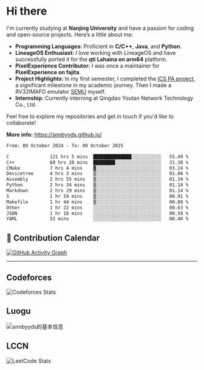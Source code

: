 # Hi there

I'm currently studying at **Nanjing University** and have a passion for coding and open-source projects. Here’s a little about me:

- **Programming Languages:** Proficient in **C/C++**, **Java**, and **Python**.
- **LineageOS Enthusiast:** I love working with LineageOS and have successfully ported it for the **qti Lahaina on arm64** platform.
- **PixelExperience Contributor:** I was once a maintainer for **PixelExperience on fajita**.
- **Project Highlights:** In my first semester, I completed the [ICS PA project](https://nju-projectn.github.io/ics-pa-gitbook/ics2024/), a significant milestone in my academic journey. Then I made a RV32IMAFD emulator [SEMU](https://github.com/snnbyyds/semu) myself.
- **Internship**: Currently interning at Qingdao Youtan Network Technology Co., Ltd.

Feel free to explore my repositories and get in touch if you'd like to collaborate!

**More info:** https://snnbyyds.github.io/

<!--START_SECTION:waka-->

```txt
From: 09 October 2024 - To: 09 October 2025

C               121 hrs 5 mins  ██████████████░░░░░░░░░░░   55.49 %
C++             68 hrs 28 mins  ████████░░░░░░░░░░░░░░░░░   31.38 %
CMake           7 hrs 4 mins    ▓░░░░░░░░░░░░░░░░░░░░░░░░   03.24 %
Devicetree      4 hrs 3 mins    ▒░░░░░░░░░░░░░░░░░░░░░░░░   01.86 %
Assembly        2 hrs 55 mins   ▒░░░░░░░░░░░░░░░░░░░░░░░░   01.34 %
Python          2 hrs 34 mins   ▒░░░░░░░░░░░░░░░░░░░░░░░░   01.18 %
Markdown        2 hrs 29 mins   ▒░░░░░░░░░░░░░░░░░░░░░░░░   01.14 %
S               1 hr 59 mins    ▒░░░░░░░░░░░░░░░░░░░░░░░░   00.91 %
Makefile        1 hr 44 mins    ▒░░░░░░░░░░░░░░░░░░░░░░░░   00.80 %
Other           1 hr 22 mins    ░░░░░░░░░░░░░░░░░░░░░░░░░   00.63 %
JSON            1 hr 16 mins    ░░░░░░░░░░░░░░░░░░░░░░░░░   00.59 %
YAML            52 mins         ░░░░░░░░░░░░░░░░░░░░░░░░░   00.40 %
```

<!--END_SECTION:waka-->

## 📅 Contribution Calendar

[![GitHub Activity Graph](https://github-readme-activity-graph.vercel.app/graph?username=snnbyyds&theme=react-dark)](https://github.com/snnbyyds)

---

## Codeforces
![Codeforces Stats](https://codeforces-readme-stats.vercel.app/api/card?username=snnbyyds)

## Luogu
![snnbyyds的基本信息](https://luogu-card.vercel.app/about?id=1560631)

## LCCN
![LeetCode Stats](https://leetcard.jacoblin.cool/snnbyyds?theme=light&font=Fuzzy%20Bubbles&site=cn)
